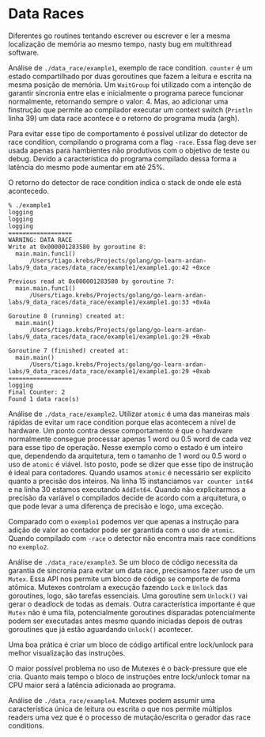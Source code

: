 # Data Races

Diferentes go routines tentando escrever ou escrever e ler a mesma localização de memória ao mesmo tempo, nasty bug em multithread software.

Análise de `./data_race/example1`, exemplo de race condition. `counter` é um estado compartilhado por duas goroutines que fazem a leitura e escrita na mesma posição de memória. Um `WaitGroup` foi utilizado com a intenção de garantir sincronia entre elas e inicialmente o programa parece funcionar normalmente, retornando sempre o valor: 4. Mas, ao adicionar uma finstrução que permite ao compilador executar um context switch (`Println` linha 39) um data race acontece e o retorno do programa muda (argh). 

Para evitar esse tipo de comportamento é possível utilizar do detector de race condition, compilando o programa com a flag `-race`. Essa flag deve ser usada apenas para hambientes não produtivos com o objetivo de teste ou debug. Devido a característica do programa compilado dessa forma a latência do mesmo pode aumentar em até 25%.

O retorno do detector de race condition indica o stack de onde ele está acontecedo.
```
% ./example1    
logging
logging
logging
==================
WARNING: DATA RACE
Write at 0x000001283580 by goroutine 8:
  main.main.func1()
      /Users/tiago.krebs/Projects/golang/go-learn-ardan-labs/9_data_races/data_race/example1/example1.go:42 +0xce

Previous read at 0x000001283580 by goroutine 7:
  main.main.func1()
      /Users/tiago.krebs/Projects/golang/go-learn-ardan-labs/9_data_races/data_race/example1/example1.go:33 +0x4a

Goroutine 8 (running) created at:
  main.main()
      /Users/tiago.krebs/Projects/golang/go-learn-ardan-labs/9_data_races/data_race/example1/example1.go:29 +0xab

Goroutine 7 (finished) created at:
  main.main()
      /Users/tiago.krebs/Projects/golang/go-learn-ardan-labs/9_data_races/data_race/example1/example1.go:29 +0xab
==================
logging
Final Counter: 2
Found 1 data race(s)
```


Análise de `./data_race/example2`. Utilizar `atomic` é uma das maneiras mais rápidas de evitar um race condition porque elas acontecem a nível de hardware. Um ponto contra desse comportamento é que o hardware normalmente consegue processar apenas 1 word ou 0.5 word de cada vez para esse tipo de operação. Nesse exemplo como o estado é um inteiro que, dependendo da arquitetura, tem o tamanho de 1 word ou 0.5 word o uso de `atomic` é viável. Isto posto, pode se dizer que esse tipo de instrução é ideal para contadores.
Quando usamos `atomic` é necessário ser explícito quanto a precisão dos inteiros. Na linha 15 instanciamos `var counter int64` e na linha 30 estamos executando `AddInt64`. Quando não explicitarmos a precisão da variável o compilados decide de acordo com a arquitetura, o que pode levar a uma diferença de precisão e logo, uma exceção.

Comparado com o `exemplo1` podemos ver que apenas a instrução para adição de valor ao contador pode ser garantida com o uso de `atomic`. Quando compilado com `-race` o detector não encontra mais race conditions no `exemplo2`. 


Análise de `./data_race/example3`. Se um bloco de código necessita da garantia de sincronia para evitar um data race, precisamos fazer uso de um `Mutex`. Essa API nos permite um bloco de código se comporte de forma atômica.
Mutexes controlam a execução fazendo `Lock` e `Unlock` das goroutines, logo, são tarefas essenciais. Uma goroutine sem `Unlock()` vai gerar o deadlock de todas as demais. Outra característica importante é que `Mutex` não é uma fila, potencialmente goroutines disparadas potencialmente podem ser executadas antes mesmo quando iniciadas depois de outras goroutines que já estão aguardando `Unlock()` acontecer.

Uma boa prática é criar um bloco de código artifical entre lock/unlock para melhor visualização das instruções.

O maior possível problema no uso de Mutexes é o back-pressure que ele cria. Quanto mais tempo o bloco de instruções entre lock/unlock tomar na CPU maior será a latência adicionada ao programa.


Análise de `./data_race/example4`. Mutexes podem assumir uma característica única de leitura ou escrita o que nos permite múltiplos readers uma vez que é o processo de mutação/escrita o gerador das race conditions. 
